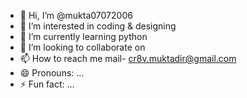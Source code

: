 - 👋 Hi, I’m @mukta07072006
- 👀 I’m interested in coding & designing
- 🌱 I’m currently learning python 
- 💞️ I’m looking to collaborate on 
- 📫 How to reach me mail- cr8v.muktadir@gmail.com
- 😄 Pronouns: ...
- ⚡ Fun fact: ...

<!---
mukta07072006/mukta07072006 is a ✨ special ✨ repository because its `README.md` (this file) appears on your GitHub profile.
You can click the Preview link to take a look at your changes.
--->

